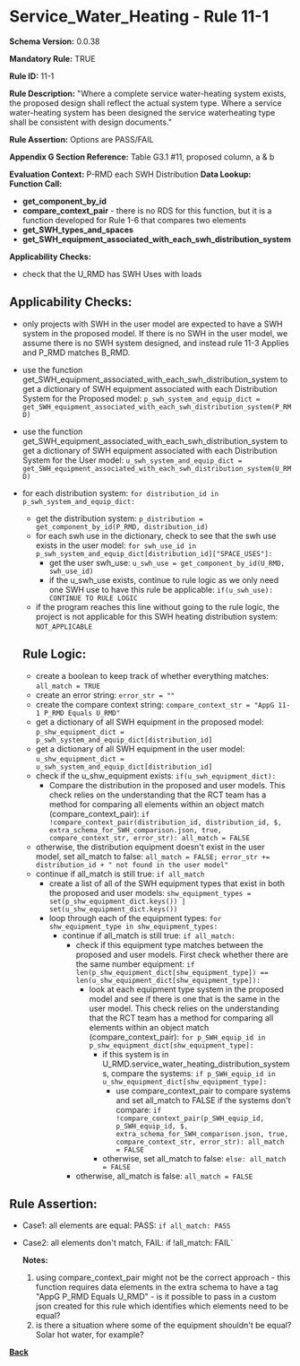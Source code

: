 # Service_Water_Heating - Rule 11-1
**Schema Version:** 0.0.38  

**Mandatory Rule:** TRUE

**Rule ID:** 11-1

**Rule Description:** "Where a complete service water-heating system exists, the proposed design shall reflect the actual system type. Where a service water-heating system has been designed the service waterheating type shall be consistent with design documents."

**Rule Assertion:** Options are PASS/FAIL

**Appendix G Section Reference:** Table G3.1 #11, proposed column, a & b

**Evaluation Context:** P-RMD each SWH Distribution
**Data Lookup:**   
**Function Call:** 
- **get_component_by_id**
- **compare_context_pair** - there is no RDS for this function, but it is a function developed for Rule 1-6 that compares two elements
- **get_SWH_types_and_spaces**
- **get_SWH_equipment_associated_with_each_swh_distribution_system**  

**Applicability Checks:**
- check that the U_RMD has SWH Uses with loads

## Applicability Checks:
- only projects with SWH in the user model are expected to have a SWH system in the proposed model.  If there is no SWH in the user model, we assume there is no SWH system designed, and instead rule 11-3 Applies and P_RMD matches B_RMD.
- use the function get_SWH_equipment_associated_with_each_swh_distribution_system to get a dictionary of SWH equipment associated with each Distribution System for the Proposed model: `p_swh_system_and_equip_dict = get_SWH_equipment_associated_with_each_swh_distribution_system(P_RMD)`
- use the function get_SWH_equipment_associated_with_each_swh_distribution_system to get a dictionary of SWH equipment associated with each Distribution System for the User model: `u_swh_system_and_equip_dict = get_SWH_equipment_associated_with_each_swh_distribution_system(U_RMD)`
- for each distribution system: `for distribution_id in p_swh_system_and_equip_dict:`
    - get the distribution system: `p_distribution = get_component_by_id(P_RMD, distribution_id)`
    - for each swh use in the dictionary, check to see that the swh use exists in the user model: `for swh_use_id in p_swh_system_and_equip_dict[distribution_id]["SPACE_USES"]:`
        - get the user swh_use: `u_swh_use = get_component_by_id(U_RMD, swh_use_id)`
        - if the u_swh_use exists, continue to rule logic as we only need one SWH use to have this rule be applicable: `if(u_swh_use): CONTINUE TO RULE LOGIC`
    - if the program reaches this line without going to the rule logic, the project is not applicable for this SWH heating distribution system: `NOT_APPLICABLE`

    ## Rule Logic: 
  - create a boolean to keep track of whether everything matches: `all_match = TRUE`
  - create an error string: `error_str = ""`
  - create the compare context string: `compare_context_str = "AppG 11-1 P_RMD Equals U_RMD"`
  - get a dictionary of all SWH equipment in the proposed model: `p_shw_equipment_dict = p_swh_system_and_equip_dict[distribution_id]`
  - get a dictionary of all SWH equipment in the user model: `u_shw_equipment_dict = u_swh_system_and_equip_dict[distribution_id]`
  - check if the u_shw_equipment exists: `if(u_swh_equipment_dict):`
    - Compare the distribution in the proposed and user models.  This check relies on the understanding that the RCT team has a method for comparing all elements within an object match (compare_context_pair): `if !compare_context_pair(distribution_id, distribution_id, $, extra_schema_for_SWH_comparison.json, true, compare_context_str, error_str): all_match = FALSE`
  - otherwise, the distribution equipment doesn't exist in the user model, set all_match to false: `all_match = FALSE; error_str += distribution_id + " not found in the user model"`
  - continue if all_match is still true: `if all_match`
    - create a list of all of the SWH equipment types that exist in both the proposed and user models: `shw_equipment_types = set(p_shw_equipment_dict.keys()) | set(u_shw_equipment_dict.keys())`
    - loop through each of the equipment types: `for shw_equipment_type in shw_equipment_types:`
      - continue if all_match is still true: `if all_match:`
        - check if this equipment type matches between the proposed and user models.  First check whether there are the same number equipment: `if len(p_shw_equipment_dict[shw_equipment_type]) == len(u_shw_equipment_dict[shw_equipment_type]):`
            - look at each equipment type system in the proposed model and see if there is one that is the same in the user model.  This check relies on the understanding that the RCT team has a method for comparing all elements within an object match (compare_context_pair): `for p_SWH_equip_id in p_shw_equipment_dict[shw_equipment_type]:`
                - if this system is in U_RMD.service_water_heating_distribution_systems, compare the systems: `if p_SWH_equip_id in u_shw_equipment_dict[shw_equipment_type]:`
                    - use compare_context_pair to compare systems and set all_match to FALSE if the systems don't compare: `if !compare_context_pair(p_SWH_equip_id, p_SWH_equip_id, $, extra_schema_for_SWH_comparison.json, true, compare_context_str, error_str): all_match = FALSE`
                - otherwise, set all_match to false: `else: all_match = FALSE`
        - otherwise, all_match is false: `all_match = FALSE`

## Rule Assertion: 
- Case1: all elements are equal: PASS: `if all_match: PASS`
- Case2: all elements don't match, FAIL: if !all_match: FAIL`

  
  **Notes:**
  1.  using compare_context_pair might not be the correct approach - this function requires data elements in the extra schema to have a tag "AppG P_RMD Equals U_RMD" - is it possible to pass in a custom json created for this rule which identifies which elements need to be equal?
  2.  is there a situation where some of the equipment shouldn't be equal?  Solar hot water, for example? 

**[Back](../_toc.md)**
